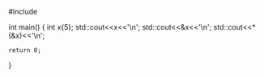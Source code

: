 #include <iostream>

int main()
{
    int x{5};
    std::cout<<x<<'\n';
    std::cout<<&x<<'\n';
    std::cout<<*(&x)<<'\n';

    return 0;
}
